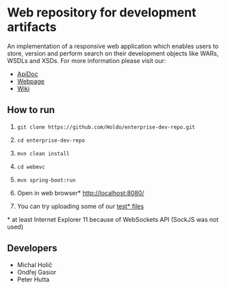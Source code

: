 Web repository for development artifacts
========================================

An implementation of a responsive web application which enables users to store, version and perform search on their development objects like WARs, WSDLs and XSDs. For more information please visit our:

* [ApiDoc](http://holdo.github.io/enterprise-dev-repo/apidocs/)
* [Webpage](http://holdo.github.io/enterprise-dev-repo/)
* [Wiki](https://github.com/Holdo/enterprise-dev-repo/wiki)

How to run
----------

1. `git clone https://github.com/Holdo/enterprise-dev-repo.git`

2. `cd enterprise-dev-repo`

3. `mvn clean install`

4. `cd webmvc`

5. `mvn spring-boot:run`

6. Open in web browser* [http://localhost:8080/](http://localhost:8080/)

7. You can try uploading some of our [test* files](https://github.com/Holdo/enterprise-dev-repo/tree/master/webmvc/src/test/resources)

\* at least Internet Explorer 11 because of WebSockets API (SockJS was not used)

Developers
----

* Michal Holič
* Ondřej Gasior
* Peter Hutta
